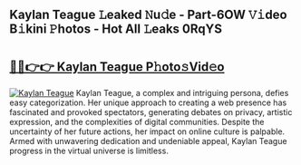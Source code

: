## Kaylan Teague 𝙻eaked 𝙽u𝚍e - Part-6OW 𝚅𝚒deo B𝚒kini 𝙿hotos - Hot All 𝙻eaks 0RqYS

# <h2><a href="http://ld0ruco.urlbe.top/?page=Kaylan+Teague">🔗🔗👉👉 Kaylan Teague P𝚑oto𝚜Vid𝚎o</a></h2>

[![Kaylan Teague](https://i.imgur.com/eBuTRDB.gif)](http://ld0ruco.urlbe.top/?page=Kaylan+Teague)
Kaylan Teague, a complex and intriguing persona, defies easy categorization. Her unique approach to creating a web presence has fascinated and provoked spectators, generating debates on privacy, artistic expression, and the complexities of digital communities. Despite the uncertainty of her future actions, her impact on online culture is palpable. Armed with unwavering dedication and undeniable appeal, Kaylan Teague progress in the virtual universe is limitless.
